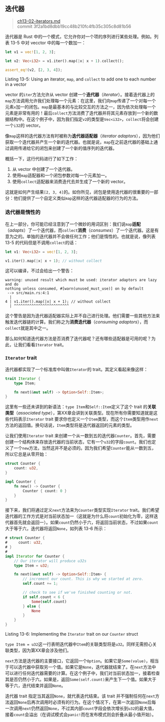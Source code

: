 ## 迭代器

> [ch13-02-iterators.md](https://github.com/rust-lang/book/blob/master/second-edition/src/ch13-02-iterators.md)
> <br>
> commit 3f2a1bd8dbb19cc48b210fc4fb35c305c8d81b56

迭代器是 Rust 中的一个模式，它允许你对一个项的序列进行某些处理。例如。列表 13-5 中对 vecctor 中的每一个数加一：

```rust
let v1 = vec![1, 2, 3];

let v2: Vec<i32> = v1.iter().map(|x| x + 1).collect();

assert_eq!(v2, [2, 3, 4]);
```

<span class="caption">Listing 13-5: Using an iterator, `map`, and `collect` to
add one to each number in a vector</span>

<!-- Will add wingdings in libreoffice /Carol -->

vector 的`iter`方法允许从 vector 创建一个**迭代器**（*iterator*）。接着迭代器上的`map`方法调用允许我们处理每一个元素：在这里，我们向`map`传递了一个对每一个元素`x`加一的闭包。`map`是最基本的与比较交互的方法之一，因为依次处理每一个元素是非常有用的！最后`collect`方法消费了迭代器并将其元素存放到一个新的数据结构中。在这个例子中，因为我们指定`v2`的类型是`Vec<i32>`，`collect`将会创建一个`i32`的 vector。

像`map`这样的迭代器方法有时被称为**迭代器适配器**（*iterator adaptors*），因为他们获取一个迭代器并产生一个新的迭代器。也就是说，`map`在之前迭代器的基础上通过调用传递给它的闭包来创建了一个新的值序列的迭代器。

概括一下，这行代码进行了如下工作：

1. 从 vector 中创建了一个迭代器。
2. 使用`map`适配器和一个闭包参数对每一个元素加一。
3. 使用`collect`适配器来消费迭代去并生成了一个新的 vector。

这就是如何产生结果`[2, 3, 4]`的。如你所见，闭包是使用迭代器的很重要的一部分：他们提供了一个自定义类似`map`这样的迭代器适配器的行为的方法。

### 迭代器是惰性的

在上一部分，你可能已经注意到了一个微妙的用词区别：我们说`map`**适配**（*adapts*）了一个迭代器，而`collect`**消费**（*consumes*）了一个迭代器。这是有意为之的。单独的迭代器并不会做任何工作；他们是惰性的。也就是说，像列表 13-5 的代码但是不调用`collect`的话：

```rust
let v1: Vec<i32> = vec![1, 2, 3];

v1.iter().map(|x| x + 1); // without collect
```

这可以编译，不过会给出一个警告：

```
warning: unused result which must be used: iterator adaptors are lazy and do
nothing unless consumed, #[warn(unused_must_use)] on by default
 --> src/main.rs:4:1
  |
4 | v1.iter().map(|x| x + 1); // without collect
  | ^^^^^^^^^^^^^^^^^^^^^^^^^
```

这个警告是因为迭代器适配器实际上并不自己进行处理。他们需要一些其他方法来触发迭代器链的计算。我们称之为**消费迭代器**（*consuming adaptors*），而`collect`就是其中之一。

那么如何知道迭代器方法是否消费了迭代器呢？还有哪些适配器是可用的呢？为此，让我们看看`Iterator` trait。

### `Iterator` trait

迭代器都实现了一个标准库中叫做`Iterator`的 trait。其定义看起来像这样：

```rust
trait Iterator {
    type Item;

    fn next(&mut self) -> Option<Self::Item>;
}
```

这里有一些还未讲到的新语法：`type Item`和`Self::Item`定义了这个 trait 的**关联类型**（*associated type*），第XX章会讲到关联类型。现在所有你需要知道就是这些代码表示`Iterator` trait 要求你也定义一个`Item`类型，而这个`Item`类型用作`next`方法的返回值。换句话说，`Item`类型将是迭代器返回的元素的类型。

让我们使用`Iterator` trait 来创建一个从一数到五的迭代器`Counter`。首先，需要创建一个结构体来存放迭代器的当前状态，它有一个`u32`的字段`count`。我们也定义了一个`new`方法，当然这并不是必须的。因为我们希望`Counter`能从一数到五，所以它总是从零开始：

```rust
struct Counter {
    count: u32,
}

impl Counter {
    fn new() -> Counter {
        Counter { count: 0 }
    }
}
```

接下来，我们将通过定义`next`方法来为`Counter`类型实现`Iterator` trait。我们希望迭代器的工作方式是对当前状态加一（这就是为什么将`count`初始化为零，这样迭代器首先就会返回一）。如果`count`仍然小于六，将返回当前状态，不过如果`count`大于等于六，迭代器将返回`None`，如列表 13-6 所示：

```rust
# struct Counter {
#     count: u32,
# }
#
impl Iterator for Counter {
    // Our iterator will produce u32s
    type Item = u32;

    fn next(&mut self) -> Option<Self::Item> {
        // increment our count. This is why we started at zero.
        self.count += 1;

        // check to see if we've finished counting or not.
        if self.count < 6 {
            Some(self.count)
        } else {
            None
        }
    }
}
```

<span class="caption">Listing 13-6: Implementing the `Iterator` trait on our
`Counter` struct</span>

<!-- I will add wingdings in libreoffice /Carol -->

`type Item = u32`这一行表明迭代器中`Item`的关联类型将是`u32`。同样无需担心关联类型，因为第XX章会涉及他们。

`next`方法是迭代器的主要接口，它返回一个`Option`。如果它是`Some(value)`，相当于可以迭代器中获取另一个值。如果它是`None`，迭代器就结束了。在`next`方法中可以进行任何迭代器需要的计算。在这个例子中，我们对当前状态加一，接着检查其是否仍然小于六。如果是，返回`Some(self.count)`来产生下一个值。如果大于等于六，迭代结束并返回`None`。

迭代器 trait 指定当其返回`None`，就代表迭代结束。该 trait 并不强制任何在`next`方法返回`None`后再次调用时必须有的行为。在这个情况下，在第一次返回`None`后每一次调用`next`仍然返回`None`，不过其内部`count`字段会依次增长到`u32`的最大值，接着`count`会溢出（在调试模式会`panic!`而在发布模式则会折叠从最小值开始）。